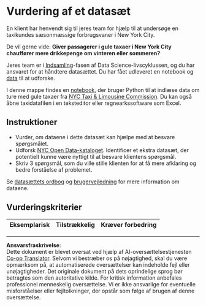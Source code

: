 <!--
CO_OP_TRANSLATOR_METADATA:
{
  "original_hash": "564445c39ad29a491abcb9356fc4d47d",
  "translation_date": "2025-08-26T22:28:10+00:00",
  "source_file": "4-Data-Science-Lifecycle/14-Introduction/assignment.md",
  "language_code": "da"
}
-->
# Vurdering af et datasæt

En klient har henvendt sig til jeres team for hjælp til at undersøge en taxikundes sæsonmæssige forbrugsvaner i New York City.

De vil gerne vide: **Giver passagerer i gule taxaer i New York City chauffører mere drikkepenge om vinteren eller sommeren?**

Jeres team er i [Indsamling](Readme.md#Capturing)-fasen af Data Science-livscyklussen, og du har ansvaret for at håndtere datasættet. Du har fået udleveret en notebook og [data](../../../../data/taxi.csv) til at udforske.

I denne mappe findes en [notebook](notebook.ipynb), der bruger Python til at indlæse data om ture med gule taxaer fra [NYC Taxi & Limousine Commission](https://docs.microsoft.com/en-us/azure/open-datasets/dataset-taxi-yellow?tabs=azureml-opendatasets).
Du kan også åbne taxidatafilen i en teksteditor eller regnearkssoftware som Excel.

## Instruktioner

- Vurder, om dataene i dette datasæt kan hjælpe med at besvare spørgsmålet.
- Udforsk [NYC Open Data-kataloget](https://data.cityofnewyork.us/browse?sortBy=most_accessed&utf8=%E2%9C%93). Identificer et ekstra datasæt, der potentielt kunne være nyttigt til at besvare klientens spørgsmål.
- Skriv 3 spørgsmål, som du ville stille klienten for at få mere afklaring og bedre forståelse af problemet.

Se [datasættets ordbog](https://www1.nyc.gov/assets/tlc/downloads/pdf/data_dictionary_trip_records_yellow.pdf) og [brugervejledning](https://www1.nyc.gov/assets/tlc/downloads/pdf/trip_record_user_guide.pdf) for mere information om dataene.

## Vurderingskriterier

Eksemplarisk | Tilstrækkelig | Kræver forbedring
--- | --- | ---

---

**Ansvarsfraskrivelse**:  
Dette dokument er blevet oversat ved hjælp af AI-oversættelsestjenesten [Co-op Translator](https://github.com/Azure/co-op-translator). Selvom vi bestræber os på nøjagtighed, skal du være opmærksom på, at automatiserede oversættelser kan indeholde fejl eller unøjagtigheder. Det originale dokument på dets oprindelige sprog bør betragtes som den autoritative kilde. For kritisk information anbefales professionel menneskelig oversættelse. Vi er ikke ansvarlige for eventuelle misforståelser eller fejltolkninger, der opstår som følge af brugen af denne oversættelse.